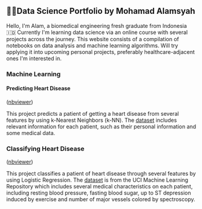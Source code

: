 ## 🧑‍💻Data Science Portfolio by Mohamad Alamsyah

Hello, I'm Alam, a biomedical engineering fresh graduate from Indonesia 🇮🇩 Currently I'm learning data science via an online course with several projects across the journey. This website consists of a compilation of notebooks on data analysis and machine learning algorithms. Will try applying it into upcoming personal projects, preferably healthcare-adjacent ones I'm interested in.

### Machine Learning

#### Predicting Heart Disease
([nbviewer](https://nbviewer.org/github/itsalamhere/itsalamhere.github.io/blob/main/Notebooks/predicting_heart_disease.ipynb))

This project predicts a patient of getting a heart disease from several features by using k-Nearest Neighbors (k-NN). The [dataset](https://www.kaggle.com/datasets/fedesoriano/heart-failure-prediction) includes relevant information for each patient, such as their personal information and some medical data.

### Classifying Heart Disease
([nbviewer](https://nbviewer.org/github/itsalamhere/itsalamhere.github.io/blob/main/Notebooks/classifying_heart_disease.ipynb))

This project classifies a patient of heart disease through several features by using Logistic Regression. The [dataset](https://archive.ics.uci.edu/dataset/45/heart+disease) is from the UCI Machine Learning Repository which includes several medical characteristics on each patient, including resting blood pressure, fasting blood sugar, up to ST depression induced by exercise and number of major vessels colored by spectroscopy.
